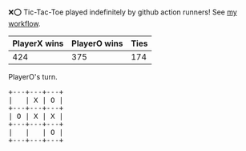 :x::o: Tic-Tac-Toe played indefinitely by github action runners! See [my workflow](.github/workflows/play.yaml).

|PlayerX wins|PlayerO wins|Ties|
|-|-|-|
|424|375|174|

PlayerO's turn.

<pre>
+---+---+---+
|   | X | O |
+---+---+---+
| O | X | X |
+---+---+---+
|   |   | O |
+---+---+---+
</pre>